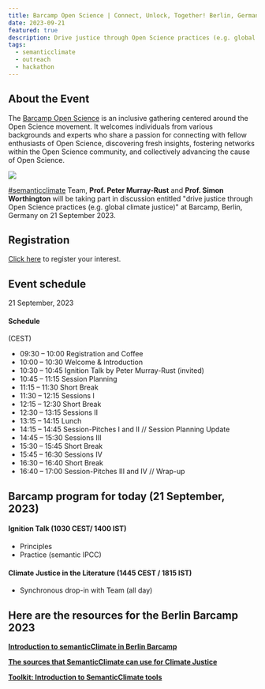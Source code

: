 ```yaml
---
title: Barcamp Open Science | Connect, Unlock, Together! Berlin, Germany (Hybrid event) 
date: 2023-09-21
featured: true
description: Drive justice through Open Science practices (e.g. global climate justice) 
tags:
  - semanticclimate
  - outreach
  - hackathon
---
```

## About the Event
The [Barcamp Open Science](https://www.barcamp-open-science.eu/) is an inclusive gathering centered around the Open Science movement. It welcomes individuals from various backgrounds and experts who share a passion for connecting with fellow enthusiasts of Open Science, discovering fresh insights, fostering networks within the Open Science community, and collectively advancing the cause of Open Science. 

<img src = "/p/static/img/barcamp2023.jpg">

[#semanticclimate](https://semanticclimate.org/p/en/) Team, **Prof. Peter Murray-Rust** and **Prof. Simon Worthington** will be taking part in discussion entitled "drive justice through Open Science practices (e.g. global climate justice)" at Barcamp, Berlin, Germany on 21 September 2023.

## Registration
[Click here](https://barcamps.eu/oscibar2023/?__l=en) to register your interest.

## Event schedule
21 September, 2023

#### Schedule
(CEST)

- 09:30 – 10:00 Registration and Coffee
- 10:00 – 10:30 Welcome & Introduction
- 10:30 – 10:45 Ignition Talk by Peter Murray-Rust (invited)
- 10:45 – 11:15 Session Planning
- 11:15 – 11:30 Short Break
- 11:30 – 12:15 Sessions I
- 12:15 – 12:30 Short Break
- 12:30 – 13:15 Sessions II
- 13:15 – 14:15 Lunch
- 14:15 – 14:45 Session-Pitches I and II // Session Planning Update
- 14:45 – 15:30 Sessions III
- 15:30 – 15:45 Short Break
- 15:45 – 16:30 Sessions IV
- 16:30 – 16:40 Short Break
- 16:40 – 17:00  Session-Pitches III and IV // Wrap-up

## Barcamp program for today (21 September, 2023)

#### Ignition Talk (1030 CEST/ 1400 IST)
- Principles
- Practice (semantic IPCC)

#### Climate Justice in the Literature (1445 CEST / 1815 IST)
- Synchronous drop-in with Team (all day)

## Here are the resources for the Berlin Barcamp 2023

[**Introduction to semanticClimate in Berlin Barcamp**](https://semanticclimate.org/p/en/posts/barcamp-post1/)

[**The sources that SemanticClimate can use for Climate Justice**](https://semanticclimate.org/p/en/posts/barcamp-post2/)

[**Toolkit: Introduction to SemanticClimate tools**](https://semanticclimate.org/p/en/posts/barcamp_post3/)



